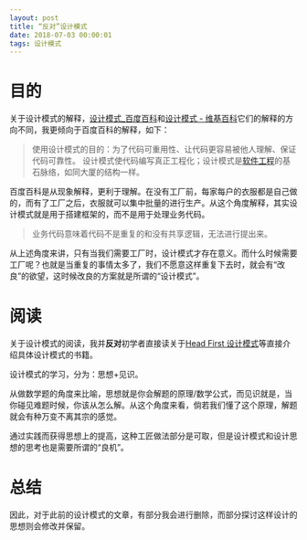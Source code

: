```yaml
---
layout: post
title: “反对”设计模式
date: 2018-07-03 00:00:01
tags: 设计模式
---
```




# 目的



关于设计模式的解释，[设计模式_百度百科](https://baike.baidu.com/item/%E8%AE%BE%E8%AE%A1%E6%A8%A1%E5%BC%8F)和[设计模式 - 维基百科](https://zh.wikipedia.org/zh-hans/%E8%AE%BE%E8%AE%A1%E6%A8%A1%E5%BC%8F_(%E8%AE%A1%E7%AE%97%E6%9C%BA))它们的解释的方向不同，我更倾向于百度百科的解释，如下：

> 使用设计模式的目的：为了代码可重用性、让代码更容易被他人理解、保证代码可靠性。 设计模式使代码编写真正工程化；设计模式是[软件工程](https://baike.baidu.com/item/%E8%BD%AF%E4%BB%B6%E5%B7%A5%E7%A8%8B/25279)的基石脉络，如同大厦的结构一样。 



百度百科是从现象解释，更利于理解。在没有工厂前，每家每户的衣服都是自己做的，而有了工厂之后，衣服就可以集中批量的进行生产。从这个角度解释，其实设计模式就是用于搭建框架的，而不是用于处理业务代码。

> 业务代码意味着代码不是重复的和没有共享逻辑，无法进行提出来。

从上述角度来讲，只有当我们需要工厂时，设计模式才存在意义。而什么时候需要工厂呢？也就是当重复的事情太多了，我们不愿意这样重复下去时，就会有“改良”的欲望，这时候改良的方案就是所谓的“设计模式”。



# 阅读



关于设计模式的阅读，我并**反对**初学者直接读关于[Head First 设计模式](https://book.douban.com/subject/2243615/)等直接介绍具体设计模式的书籍。

设计模式的学习，分为：思想+见识。

从做数学题的角度来比喻，思想就是你会解题的原理/数学公式，而见识就是，当你碰见难题时候，你该从怎么解。从这个角度来看，倘若我们懂了这个原理，解题就会有种万变不离其宗的感觉。

通过实践而获得思想上的提高，这种工匠做法部分是可取，但是设计模式和设计思想的思考也是需要所谓的“良机”。

# 总结

因此，对于此前的设计模式的文章，有部分我会进行删除，而部分探讨这样设计的思想则会修改并保留。